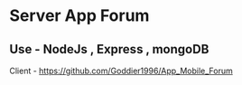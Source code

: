 # Server App Forum

## Use - NodeJs , Express , mongoDB

Client - https://github.com/Goddier1996/App_Mobile_Forum
 
 
 
  
   
